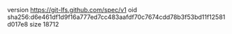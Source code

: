 version https://git-lfs.github.com/spec/v1
oid sha256:d6e461df1d9f16a777ed7cc483aafdf70c7674cdd78b3f53bd11f12581d017e8
size 18712
